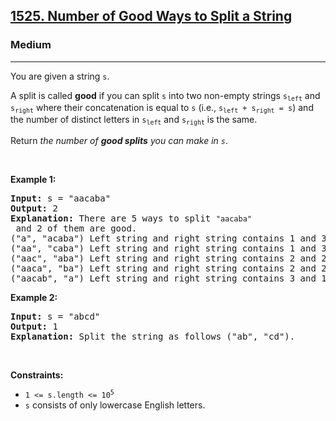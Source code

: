 <h2><a href="https://leetcode.com/problems/number-of-good-ways-to-split-a-string/">1525. Number of Good Ways to Split a String</a></h2><h3>Medium</h3><hr><div style="user-select: auto;"><p style="user-select: auto;">You are given a string <code style="user-select: auto;">s</code>.</p>

<p style="user-select: auto;">A split is called <strong style="user-select: auto;">good</strong> if you can split <code style="user-select: auto;">s</code> into two non-empty strings <code style="user-select: auto;">s<sub style="user-select: auto;">left</sub></code> and <code style="user-select: auto;">s<sub style="user-select: auto;">right</sub></code> where their concatenation is equal to <code style="user-select: auto;">s</code> (i.e., <code style="user-select: auto;">s<sub style="user-select: auto;">left</sub> + s<sub style="user-select: auto;">right</sub> = s</code>) and the number of distinct letters in <code style="user-select: auto;">s<sub style="user-select: auto;">left</sub></code> and <code style="user-select: auto;">s<sub style="user-select: auto;">right</sub></code> is the same.</p>

<p style="user-select: auto;">Return <em style="user-select: auto;">the number of <strong style="user-select: auto;">good splits</strong> you can make in <code style="user-select: auto;">s</code></em>.</p>

<p style="user-select: auto;">&nbsp;</p>
<p style="user-select: auto;"><strong style="user-select: auto;">Example 1:</strong></p>

<pre style="user-select: auto;"><strong style="user-select: auto;">Input:</strong> s = "aacaba"
<strong style="user-select: auto;">Output:</strong> 2
<strong style="user-select: auto;">Explanation:</strong> There are 5 ways to split <code style="user-select: auto;">"aacaba"</code> and 2 of them are good. 
("a", "acaba") Left string and right string contains 1 and 3 different letters respectively.
("aa", "caba") Left string and right string contains 1 and 3 different letters respectively.
("aac", "aba") Left string and right string contains 2 and 2 different letters respectively (good split).
("aaca", "ba") Left string and right string contains 2 and 2 different letters respectively (good split).
("aacab", "a") Left string and right string contains 3 and 1 different letters respectively.
</pre>

<p style="user-select: auto;"><strong style="user-select: auto;">Example 2:</strong></p>

<pre style="user-select: auto;"><strong style="user-select: auto;">Input:</strong> s = "abcd"
<strong style="user-select: auto;">Output:</strong> 1
<strong style="user-select: auto;">Explanation:</strong> Split the string as follows ("ab", "cd").
</pre>

<p style="user-select: auto;">&nbsp;</p>
<p style="user-select: auto;"><strong style="user-select: auto;">Constraints:</strong></p>

<ul style="user-select: auto;">
	<li style="user-select: auto;"><code style="user-select: auto;">1 &lt;= s.length &lt;= 10<sup style="user-select: auto;">5</sup></code></li>
	<li style="user-select: auto;"><code style="user-select: auto;">s</code> consists of only lowercase English letters.</li>
</ul>
</div>